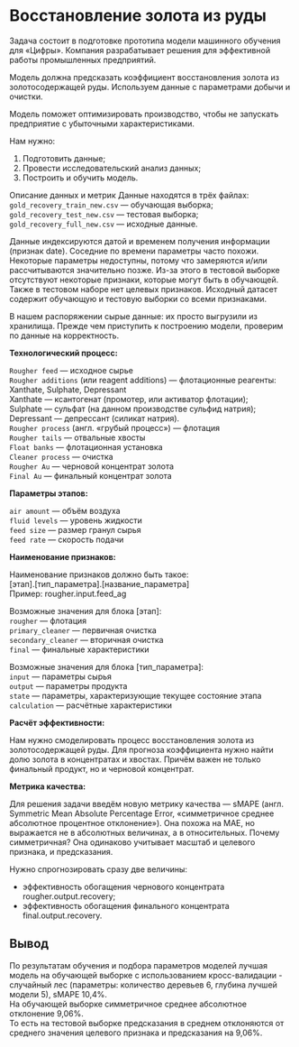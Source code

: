 # Восстановление золота из руды

Задача состоит в подготовке прототипа модели машинного обучения для «Цифры». Компания разрабатывает решения для эффективной работы промышленных предприятий.

Модель должна предсказать коэффициент восстановления золота из золотосодержащей руды. Используем данные с параметрами добычи и очистки. 

Модель поможет оптимизировать производство, чтобы не запускать предприятие с убыточными характеристиками.

Нам нужно:

1. Подготовить данные;
2. Провести исследовательский анализ данных;
3. Построить и обучить модель.

Описание данных и метрик
Данные находятся в трёх файлах:   
`gold_recovery_train_new.csv` — обучающая выборка;  
`gold_recovery_test_new.csv` — тестовая выборка;  
`gold_recovery_full_new.csv` — исходные данные.  

Данные индексируются датой и временем получения информации (признак date). Соседние по времени параметры часто похожи.
Некоторые параметры недоступны, потому что замеряются и/или рассчитываются значительно позже. Из-за этого в тестовой выборке отсутствуют некоторые признаки, которые могут быть в обучающей. Также в тестовом наборе нет целевых признаков.
Исходный датасет содержит обучающую и тестовую выборки со всеми признаками.

В нашем распоряжении сырые данные: их просто выгрузили из хранилища. Прежде чем приступить к построению модели, проверим по данные на корректность.

**Технологический процесс:**

`Rougher feed` — исходное сырье  
`Rougher additions` (или reagent additions) — флотационные реагенты: Xanthate, Sulphate, Depressant    
Xanthate — ксантогенат (промотер, или активатор флотации);  
Sulphate — сульфат (на данном производстве сульфид натрия);  
Depressant — депрессант (силикат натрия).    
`Rougher process` (англ. «грубый процесс») — флотация  
`Rougher tails` — отвальные хвосты  
`Float banks` — флотационная установка  
`Cleaner process` — очистка  
`Rougher Au` — черновой концентрат золота  
`Final Au` — финальный концентрат золота  

**Параметры этапов:**

`air amount` — объём воздуха  
`fluid levels` — уровень жидкости  
`feed size` — размер гранул сырья  
`feed rate` — скорость подачи  

**Наименование признаков:**

Наименование признаков должно быть такое:  
[этап].[тип_параметра].[название_параметра]  
Пример: rougher.input.feed_ag  

Возможные значения для блока [этап]:  
`rougher` — флотация  
`primary_cleaner` — первичная очистка  
`secondary_cleaner` — вторичная очистка  
`final` — финальные характеристики  

Возможные значения для блока [тип_параметра]:  
`input` — параметры сырья  
`output` — параметры продукта  
`state` — параметры, характеризующие текущее состояние этапа  
`calculation` — расчётные характеристики  

**Расчёт эффективности:**

Нам нужно смоделировать процесс восстановления золота из золотосодержащей руды.
Для прогноза коэффициента нужно найти долю золота в концентратах и хвостах. Причём важен не только финальный продукт, но и черновой концентрат.

**Метрика качества:**

Для решения задачи введём новую метрику качества — sMAPE (англ. Symmetric Mean Absolute Percentage Error, «симметричное среднее абсолютное процентное отклонение»).
Она похожа на MAE, но выражается не в абсолютных величинах, а в относительных. Почему симметричная? Она одинаково учитывает масштаб и целевого признака, и предсказания.

Нужно спрогнозировать сразу две величины:

- эффективность обогащения чернового концентрата rougher.output.recovery;
- эффективность обогащения финального концентрата final.output.recovery.

## Вывод

По результатам обучения и подбора параметров моделей лучшая модель на обучающей выборке с использованием кросс-валидации - случайный лес (параметры: количество деревьев 6, глубина лучшей модели 5), sMAPE 10,4%.  
На обучающей выборке симметричное среднее абсолютное отклонение 9,06%.  
То есть на тестовой выборке предсказания в среднем отклоняются от среднего значения целевого признака и предсказания на 9,06%.   